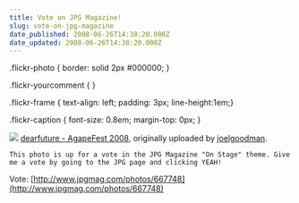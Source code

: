 ```yaml
---
title: Vote on JPG Magazine!
slug: vote-on-jpg-magazine
date_published: 2008-06-26T14:38:20.000Z
date_updated: 2008-06-26T14:38:20.000Z
---
```


.flickr-photo { border: solid 2px #000000; }

.flickr-yourcomment { }

.flickr-frame { text-align: left; padding: 3px; line-height:1em;}

.flickr-caption { font-size: 0.8em; margin-top: 0px; }

[![](http://farm4.static.flickr.com/3071/2475600265_eefc27300c.jpg)](http://www.flickr.com/photos/asilentthing/2475600265/)
[dearfuture - AgapeFest 2008](http://www.flickr.com/photos/asilentthing/2475600265/), originally uploaded by [joelgoodman](http://www.flickr.com/people/asilentthing/).

	This photo is up for a vote in the JPG Magazine "On Stage" theme. Give me a vote by going to the JPG page and clicking YEAH! 

Vote:
[http://www.jpgmag.com/photos/667748](http://www.jpgmag.com/photos/667748)

